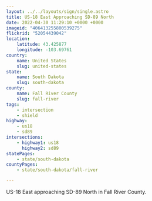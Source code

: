 ```yaml
---
layout: ../../layouts/sign/single.astro
title: US-18 East Approaching SD-89 North
date: 2022-04-30 11:29:10 +0000 +0000
imageid: "406413255800539275"
flickrid: "52054439042"
location:
    latitude: 43.425877
    longitude: -103.69761
country:
    name: United States
    slug: united-states
state:
    name: South Dakota
    slug: south-dakota
county:
    name: Fall River County
    slug: fall-river
tags:
    - intersection
    - shield
highway:
    - us18
    - sd89
intersections:
    - highway1: us18
      highway2: sd89
statePages:
    - state/south-dakota
countyPages:
    - state/south-dakota/fall-river

---
```

US-18 East approaching SD-89 North in Fall River County.
